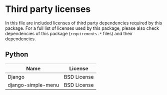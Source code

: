 # Third party licenses

In this file are included licenses of third party dependencies required by this package. 
For a full list of licenses used by this package, please also check dependencies of 
this package (`requirements.*` files) and their dependencies.

## Python 

| Name                  | License                                                 |
|-----------------------|---------------------------------------------------------|
| Django                | BSD License                                             |
| django-simple-menu    | BSD License                                             |
